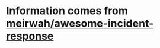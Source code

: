 # Information comes from [meirwah/awesome-incident-response](https://github.com/meirwah/awesome-incident-response)

